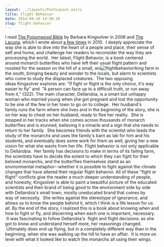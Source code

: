 ```yaml
---
layout: ../layouts/PostLayout.astro
title: Flight Behavior
date: 2014-09-20 14:50:10
slug: flight-behavior
---
```


I read [The Poisonwood Bible](http://akindoflibrary.com/micah-68/) by Barbara Kingsolver in 2008 and [The Lacuna](http://akindoflibrary.com/on-the-way-to-becoming-people-of-weight/), which I wrote about [a few times](http://akindoflibrary.com/the-missing-piece/) in 2010.  I deeply appreciate the way she is able to dive into the heart of a people and place, their sense of self and home, and challenge her readers to reconsider the way they are processing the world.  Her latest, Flight Behavior, is a book centered around monarch butterflies who have left their usual flight pattern and roosted for the season on the hill of a small, wo![flightbehavior](http://akindoflibrary.com/wp-content/uploads/2014/09/flightbehavior-198x300.jpg)rking farm in the south, bringing beauty and wonder to the locals, but alarm to scientists who come to study the displaced creatures.  The two opposing ideas Kingsolver explores are: "If fight or flight is the only choice, it's way easier to fly" and  "A person can face up to a difficult truth, or run away from it," (322). The main character, Dellarobia, is a smart but unhappy woman who married young when she got pregnant and lost the opportunity to be one of the few in her town to go on to college.  Her husband's family runs the farm where she lives and in the beginning of the story, she is on her way to cheat on her husband, ready to flee her reality.  She is stopped in her tracks when she comes across thousands of monarch butterflies and is stunned, believing it a miracle and a sign that she needs to return to her family.  She becomes friends with the scientist who leads the study of the monarchs and uses the family's barn as lab for him and his students, and eventually does some work for them as well, giving her a new vision for what she wants from her life. Flight behavior is not only applicable to Dellarobia.  Her family has decisions to make in terms of its failing farm, the scientists have to decide the extent to which they can fight for their beloved monarchs, and the butterflies themselves stand as an environmental metaphor--whether it is possible to fight against the climate changes that have altered their regular flight behavior. All of these "fight or flight" conflicts give the reader a much deeper understanding of people, and honestly, Kingsolver is able to paint a beautiful picture of the educated scientists and their brand of being good to the environment side by side with Dellarobia's small town, mostly uneducated brand that comes by way of necessity.  She writes against the stereotype of ignorance, and allows us to know the people behind it, which I think is a life lesson for us all. By the end of the story, I realized this is a book about knowing when and how to fight or fly, and discerning when each one is important, necessary.  It was fascinating to follow Dellarobia's  flight and flight decisions: as she got to know and understand herself more, her reasonings changed.  Ultimately does end up flying, but in a completely different way than in the beginning, when she was walking up the hill to have an affair.  It is more on level with what it looked like to watch the monarchs all using their wings.